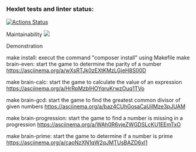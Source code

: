 ### Hexlet tests and linter status:
[![Actions Status](https://github.com/plyvii/php-project-45/workflows/hexlet-check/badge.svg)](https://github.com/plyvii/php-project-45/actions)

Maintainability
<a href="https://codeclimate.com/github/plyvii/php-project-45/maintainability"><img src="https://api.codeclimate.com/v1/badges/1cc27929887a0d06670e/maintainability" /></a>

Demonstration

make install: execut the command "composer install" using Makefile
make brain-even: start the game to determine the parity of a number
https://asciinema.org/a/wXsRTJk0zEXtKMzLGieH8S00D

make brain-calc: start the game to calculate the value of an expression
https://asciinema.org/a/HrRpMzblHOYqruKrwzOuq1TVo

make brain-gcd: start the game to find the greatest common divisor of given numbers
https://asciinema.org/a/baz4CUhGosaCaUilMze3pJUAM

make brain-progression: start the game to find a number is missing in a progression
https://asciinema.org/a/WAh0R6vjeZWGDSLcKU1EEmTxO

make brain-prime: start the game to determine if a number is prime
https://asciinema.org/a/caoNzXN1qW2qJMTUsBAZD6xl1